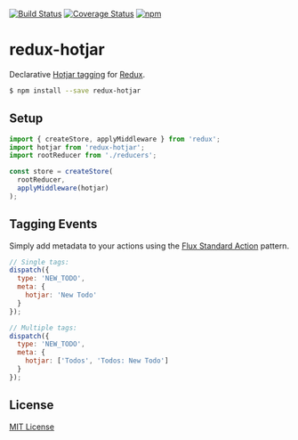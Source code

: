 [![Build Status](https://img.shields.io/travis/markdalgleish/redux-hotjar/master.svg?style=flat-square)](http://travis-ci.org/markdalgleish/redux-hotjar) [![Coverage Status](https://img.shields.io/coveralls/markdalgleish/redux-hotjar/master.svg?style=flat-square)](https://coveralls.io/r/markdalgleish/redux-hotjar) [![npm](https://img.shields.io/npm/v/redux-hotjar.svg?style=flat-square)](https://www.npmjs.com/package/redux-hotjar)

# redux-hotjar

Declarative [Hotjar tagging](http://docs.hotjar.com/docs/tagging-recordings) for [Redux](https://github.com/reactjs/redux).

```bash
$ npm install --save redux-hotjar
```

## Setup

```js
import { createStore, applyMiddleware } from 'redux';
import hotjar from 'redux-hotjar';
import rootReducer from './reducers';

const store = createStore(
  rootReducer,
  applyMiddleware(hotjar)
);
```

## Tagging Events

Simply add metadata to your actions using the [Flux Standard Action](https://github.com/acdlite/flux-standard-action) pattern.

```js
// Single tags:
dispatch({
  type: 'NEW_TODO',
  meta: {
    hotjar: 'New Todo'
  }
});

// Multiple tags:
dispatch({
  type: 'NEW_TODO',
  meta: {
    hotjar: ['Todos', 'Todos: New Todo']
  }
});
```

## License

[MIT License](http://markdalgleish.mit-license.org/)
